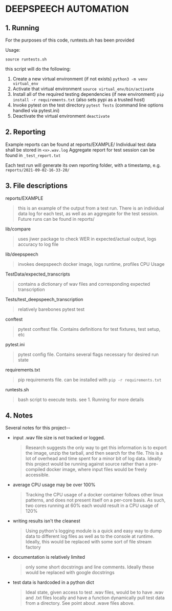 # DEEPSPEECH AUTOMATION

## 1.  Running

For the purposes of this code, runtests.sh has been provided

Usage:
```
source runtests.sh
```
this script will do the following:
1. Create a new virtual environment (if not exists)
    `python3 -m venv virtual_env`
2. Activate that virtual environment
    `source virtual_env/bin/activate`
3. Install all of the required testing dependencies (if new environment)
    `pip install -r requirements.txt` (also sets pypi as a trusted host)
4. Invoke pytest on the test directory
    `pytest Tests` (command line options handled via pytest.ini)
5. Deactivate the virtual environment
    `deactivate`

## 2. Reporting
Example reports can be found at reports/EXAMPLE/
Individual test data shall be stored in `<x>.wav.log`
Aggregate report for test session can be found in `_test_report.txt`

Each test run will generate its own reporting folder, with a timestamp, e.g. `reports/2021-09-02-16-33-20/`

## 3. File descriptions

reports/EXAMPLE
> this is an example of the output from a test run.  There is an individual data log for each test, as well as an aggregate for the test session.  Future runs can be found in reports/<execution time>

lib/compare
> uses jiwer package to check WER in expected/actual output, logs accuracy to log file

lib/deepspeech
> invokes deepspeech docker image, logs runtime, profiles CPU Usage

TestData/expected_transcripts
> contains a dictionary of wav files and corresponding expected transcription

Tests/test_deepspeech_transcription
> relatively barebones pytest test

conftest
> pytest conftest file.  Contains definitions for test fixtures, test setup, etc

pytest.ini
> pytest config file.  Contains several flags necessary for desired run state

requirements.txt
> pip requirements file.  can be installed with `pip -r requirements.txt`

runtests.sh
> bash script to execute tests.  see 1. Running for more details

## 4.  Notes
Several notes for this project--

- input .wav file size is not tracked or logged.
    >Research suggests the only way to get this information is to export the image, unzip the tarball, and then search for the file.
    This is a lot of overhead and time spent for a minor bit of log data.
    Ideally this project would be running against source rather than a pre-compiled docker image, where input files would be freely accessible.

- average CPU usage may be over 100%
    >Tracking the CPU usage of a docker container follows other linux patterns, and does not present itself on a per-core basis.  As such, two cores running at 60% each would result in a CPU usage of 120%

- writing results isn't the cleanest
    >Using python's logging module is a quick and easy way to dump data to different log files as well as to the console at runtime.
    Ideally, this would be replaced with some sort of file stream factory

- documentation is relatively limited
    >only some short docstrings and line comments.  Ideally these would be replaced with google docstrings

- test data is hardcoded in a python dict
    >Ideal state, given access to test .wav files, would be to have .wav and .txt files locally and have a function dynamically pull test data from a directory.  See point about .wave files above.